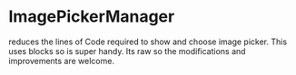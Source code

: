ImagePickerManager
==================

reduces the lines of Code required to show and choose image picker. This uses blocks so is super handy. Its raw so the modifications and improvements are welcome.
